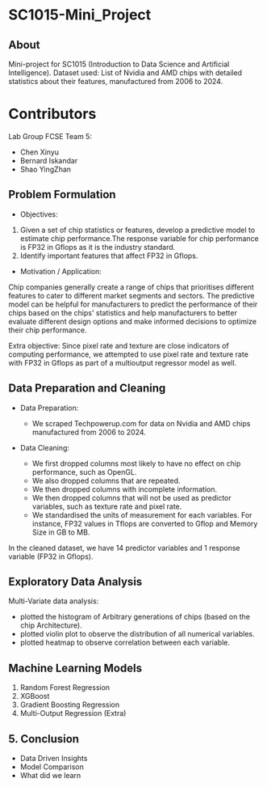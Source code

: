 # SC1015-Mini_Project

## About
Mini-project for SC1015 (Introduction to Data Science and Artificial Intelligence). 
Dataset used: List of Nvidia and AMD chips with detailed statistics about their features, manufactured from 2006 to 2024.

# Contributors
Lab Group FCSE Team 5: 
- Chen Xinyu
- Bernard Iskandar
- Shao YingZhan

## Problem Formulation

- Objectives:

1. Given a set of chip statistics or features, develop a predictive model to estimate chip performance.The response variable for chip performance is FP32 in Gflops as it is the industry standard. 
2. Identify important features that affect FP32 in Gflops. 
       
- Motivation / Application:

Chip companies generally create a range of chips that prioritises different features to cater to different market segments and sectors. The predictive model can be helpful for manufacturers to predict the performance of their chips based on the chips' statistics and help manufacturers to better evaluate different design options and make informed decisions to optimize their chip performance.

Extra objective: Since pixel rate and texture are close indicators of computing performance, we attempted to use pixel rate and texture rate with FP32 in Gflops as part of a multioutput regressor model as well. 
     
## Data Preparation and Cleaning
- Data Preparation:
     - We scraped Techpowerup.com for data on Nvidia and AMD chips manufactured from 2006 to 2024. 
 
- Data Cleaning:
     - We first dropped columns most likely to have no effect on chip performance, such as OpenGL.
     - We also dropped columns that are repeated.
     - We then dropped columns with incomplete information.
     - We then dropped columns that will not be used as predictor variables, such as texture rate and pixel rate.
     - We standardised the units of measurement for each variables. For instance, FP32 values in Tflops are converted to Gflop and Memory Size in GB to MB.
  
In the cleaned dataset, we have 14 predictor variables and 1 response variable (FP32 in Gflops).

## Exploratory Data Analysis

Multi-Variate data analysis: 
- plotted the histogram of Arbitrary generations of chips (based on the chip Architecture).
- plotted violin plot to observe the distribution of all numerical variables.
- plotted heatmap to observe correlation between each variable.

## Machine Learning Models

1. Random Forest Regression
2. XGBoost
3. Gradient Boosting Regression
4. Multi-Output Regression (Extra)

## 5. Conclusion
-  Data Driven Insights
-  Model Comparison
-  What did we learn





